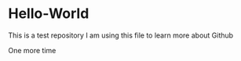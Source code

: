# Hello-World
This is a test repository
I am using this file to learn more about Github
<p>One more time</p>
